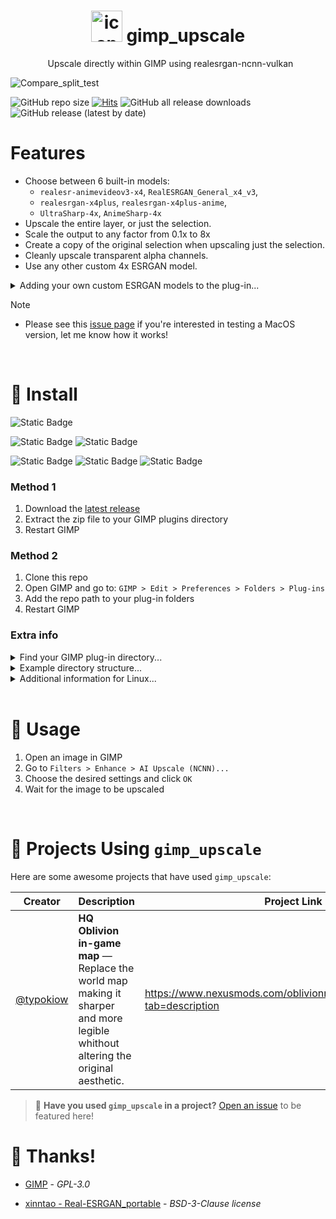 <h1 align="center">
  <img src="https://github.com/user-attachments/assets/fd0b3a53-7240-4a01-8dff-5dcf4d0ca46b" alt="icon" width="50">
  gimp_upscale
</h1>


<p align="center">
  Upscale directly within GIMP using realesrgan-ncnn-vulkan
</p>


![Compare_split_test](https://github.com/user-attachments/assets/63584ff7-6bc5-4307-a0f6-1a9aa6864303)


![GitHub repo size](https://img.shields.io/github/repo-size/Nenotriple/gimp_upscale)
[![Hits](https://hits.seeyoufarm.com/api/count/incr/badge.svg?url=https%3A%2F%2Fgithub.com%2FNenotriple%2Fgimp_upscale&count_bg=%2379C83D&title_bg=%23555555&icon=&icon_color=%23E7E7E7&title=hits&edge_flat=false)](https://hits.seeyoufarm.com)
![GitHub all release downloads](https://img.shields.io/github/downloads/Nenotriple/gimp_upscale/total)
![GitHub release (latest by date)](https://img.shields.io/github/v/release/Nenotriple/gimp_upscale)


# Features


- Choose between 6 built-in models:
  - `realesr-animevideov3-x4`, `RealESRGAN_General_x4_v3`,
  - `realesrgan-x4plus`, `realesrgan-x4plus-anime`,
  - `UltraSharp-4x`, `AnimeSharp-4x`
- Upscale the entire layer, or just the selection.
- Scale the output to any factor from 0.1x to 8x
- Create a copy of the original selection when upscaling just the selection.
- Cleanly upscale transparent alpha channels.
- Use any other custom 4x ESRGAN model.


<details>
<summary>Adding your own custom ESRGAN models to the plug-in...</summary>
  
- Add your own models (NCNN) to the `resrgan/models` folder.
  - Additional models can be found at https://openmodeldb.info/
  - At this time, only `4x`/`x4` models are supported.
  - Please ensure the custom model includes a `model.param` and a `model.bin` file.
    - `.pth` model format is *not* supported.
  - Models can be converted to NCNN format with tools like:
    - [Chainner,](https://github.com/chaiNNer-org/chaiNNer) or [custom scripts](https://github.com/xinntao/Real-ESRGAN-ncnn-vulkan/issues/59#issuecomment-2078688728)
</details>


> [!NOTE]
> - Please see this [issue page](https://github.com/Nenotriple/gimp_upscale/issues/6) if you're interested in testing a MacOS version, let me know how it works!

<br>


# 💾 Install
![Static Badge](https://img.shields.io/badge/GIMP-2.10%2B-green)


![Static Badge](https://img.shields.io/badge/Windows-blue)
![Static Badge](https://img.shields.io/badge/Linux-orange)


![Static Badge](https://img.shields.io/badge/Intel-blue) ![Static Badge](https://img.shields.io/badge/AMD-red) ![Static Badge](https://img.shields.io/badge/Nvidia-green)


### Method 1
1) Download the [latest release](https://github.com/Nenotriple/gimp_upscale/releases)
2) Extract the zip file to your GIMP plugins directory
3) Restart GIMP


### Method 2
1) Clone this repo
2) Open GIMP and go to: `GIMP > Edit > Preferences > Folders > Plug-ins`
3) Add the repo path to your plug-in folders
4) Restart GIMP

### Extra info
<details>
<summary>Find your GIMP plug-in directory...</summary>

- You can always find you plug-in folder from:
  - `GIMP > Edit > Preferences > Folders > Plug-ins`
- Default directory for Windows:
  - `C:\Users\%USERNAME%\AppData\Roaming\GIMP\2.10\plug-ins`
  - `C:\Program Files\GIMP 2\lib\gimp\2.0\plug-ins`
- Default directory for Linux:
  - `~/.config/GIMP/2.10/plug-ins`
  - `~/.gimp-2.10/plug-ins`

</details>


<details>
<summary>Example directory structure...</summary>
  
GIMP plug-ins must be in a folder structure like this:

```plaintext
plug-ins
|
└── gimp_upscale
    |
    └── gimp_upscale.py
```

</details>


<details>
<summary>Additional information for Linux...</summary>
  
Setting up Python in GIMP on Linux may require additional steps.

If you're having trouble, you can check the resources below:
- The official [GIMP download page](https://www.gimp.org/downloads/).
  - The flatpak version of GIMP should come with Python support.
- Prebuilt GIMP Appimages; eg. [From here,](https://github.com/aferrero2707/gimp-appimage/releases/tag/continuous) or [from here,](https://github.com/TasMania17/Gimp-Appimages-Made-From-Debs/releases/tag/Gimp-v3.0.0rc1) etc.
- Install `gimp-python` from your package manager.

</details>


<br>


# 📝 Usage


1) Open an image in GIMP
2) Go to `Filters > Enhance > AI Upscale (NCNN)...`
3) Choose the desired settings and click `OK`
4) Wait for the image to be upscaled


<br>


# 🌟 Projects Using `gimp_upscale`

Here are some awesome projects that have used `gimp_upscale`:

| Creator | Description | Project Link |
| - | - | - |
| [@typokiow](https://next.nexusmods.com/profile/typokiow?gameId=7587) | **HQ Oblivion in-game map** — Replace the world map making it sharper and more legible whithout altering the original aesthetic.  | https://www.nexusmods.com/oblivionremastered/mods/1598?tab=description |

> 🎨 **Have you used `gimp_upscale` in a project?**
> [Open an issue](https://github.com/Nenotriple/gimp_upscale/issues) to be featured here!


# 👥 Thanks!

- [GIMP](https://www.gimp.org/) - *GPL-3.0*

- [xinntao - Real-ESRGAN_portable](https://github.com/xinntao/Real-ESRGAN#portable-executable-files-ncnn) - *BSD-3-Clause license*

